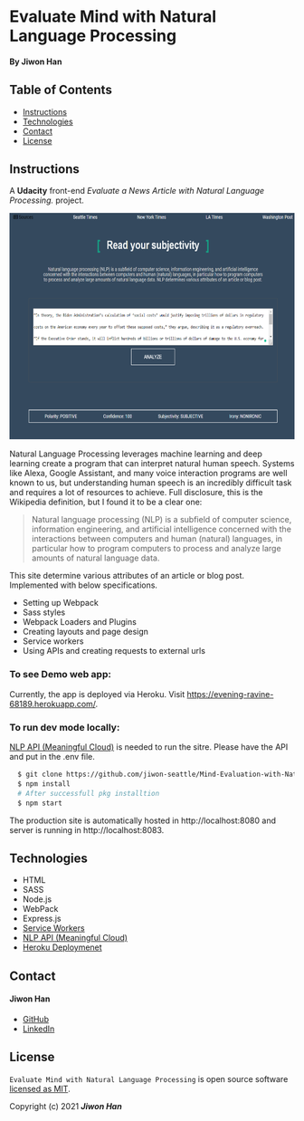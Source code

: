 # Evaluate Mind with Natural Language Processing

#### By **Jiwon Han**

## Table of Contents

* [Instructions](#instructions)
* [Technologies](#Technologies)
* [Contact](#Contact)
* [License](#License)

## Instructions

A <strong>Udacity</strong> front-end <em> Evaluate a News Article with Natural Language Processing.</em> project.<br/>

<img src="img/screenshot1.png" width="700px" height="400px" /> 

Natural Language Processing leverages machine learning and deep learning create a program that can interpret natural human speech. Systems like Alexa, Google Assistant, and many voice interaction programs are well known to us, but understanding human speech is an incredibly difficult task and requires a lot of resources to achieve. Full disclosure, this is the Wikipedia definition, but I found it to be a clear one:

> Natural language processing (NLP) is a subfield of computer science, information engineering, and artificial intelligence
concerned with the interactions between computers and human (natural) languages, in particular how to program computers to
process and analyze large amounts of natural language data.

This site determine various attributes of an article or blog post. Implemented with below specifications. 

- Setting up Webpack
- Sass styles
- Webpack Loaders and Plugins
- Creating layouts and page design
- Service workers
- Using APIs and creating requests to external urls

### To see Demo web app:

Currently, the app is deployed via Heroku. Visit https://evening-ravine-68189.herokuapp.com/.

### To run dev mode locally:

[NLP API (Meaningful Cloud)](https://www.meaningcloud.com/developer/sentiment-analysis/doc/2.1/response) is needed to run the sitre. Please have the API and put in the .env file. 

```bash
  $ git clone https://github.com/jiwon-seattle/Mind-Evaluation-with-Natural-Language-Processing.git
  $ npm install  
  # After successfull pkg installtion
  $ npm start
```
The production site is automatically hosted in http://localhost:8080 and server is running in http://localhost:8083. 

## Technologies

- HTML
- SASS
- Node.js
- WebPack
- Express.js
- [Service Workers](https://developers.google.com/web/tools/workbox/guides/generate-service-worker/webpack)
- [NLP API (Meaningful Cloud)](https://www.meaningcloud.com/developer/sentiment-analysis/doc/2.1/response)
- [Heroku Deploymenet](https://www.heroku.com/)

 ## Contact
  #### Jiwon Han
  * [GitHub](https://github.com/jiwon-seattle)
  * [LinkedIn](https://www.linkedin.com/in/jiwon1han/)

 ## License

 `Evaluate Mind with Natural Language Processing` is open source software [licensed as MIT][license].

 Copyright (c) 2021 **_Jiwon Han_**

 [license]: https://github.com/jiwon-seattle/Mind-Evaluation-with-Natural-Language-Processing/blob/master/LICENSE.md
